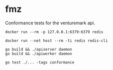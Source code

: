 # fmz

Conformance tests for the venturemark api.



```
docker run --rm -p 127.0.0.1:6379:6379 redis
```

```
docker run --net host --rm -ti redis redis-cli
```

```
go build && ./apiserver daemon
go build && ./apiworker daemon
```

```
go test ./... -tags conformance
```
